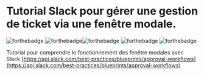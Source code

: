# Tutorial Slack pour gérer une gestion de ticket via une fenêtre modale.

![forthebadge](https://img.shields.io/badge/slack-pink)  ![forthebadge](https://img.shields.io/badge/glitch-8c90ff)![forthebadge](https://img.shields.io/badge/tutorial-f3f3f3)  ![forthebadge](https://img.shields.io/badge/work--efficiency-fff200)  ![forthebadge](https://img.shields.io/badge/team--player-b7ffb2)  

Tutorial pour comprendre le fonctionnement des fenêtre modales avec Slack
[https://api.slack.com/best-practices/blueprints/approval-workflows](https://api.slack.com/best-practices/blueprints/approval-workflows)



